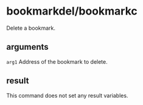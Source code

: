 # bookmarkdel/bookmarkc

Delete a bookmark.

## arguments

`arg1` Address of the bookmark to delete.

## result

This command does not set any result variables.
